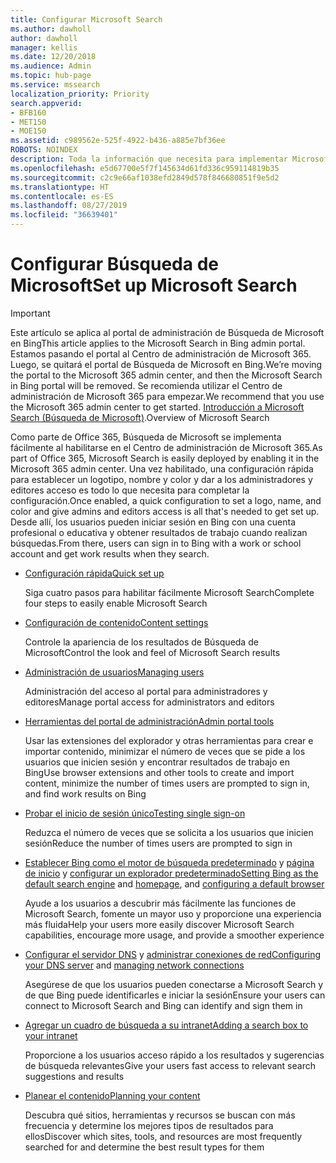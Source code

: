 ```yaml
---
title: Configurar Microsoft Search
ms.author: dawholl
author: dawholl
manager: kellis
ms.date: 12/20/2018
ms.audience: Admin
ms.topic: hub-page
ms.service: mssearch
localization_priority: Priority
search.appverid:
- BFB160
- MET150
- MOE150
ms.assetid: c989562e-525f-4922-b436-a885e7bf36ee
ROBOTS: NOINDEX
description: Toda la información que necesita para implementar Microsoft Search en su organización
ms.openlocfilehash: e5d67700e5f7f145634d61fd336c959114819b35
ms.sourcegitcommit: c2c9e66af1038efd2849d578f846680851f9e5d2
ms.translationtype: HT
ms.contentlocale: es-ES
ms.lasthandoff: 08/27/2019
ms.locfileid: "36639401"
---
```

# <a name="set-up-microsoft-search"></a><span data-ttu-id="cefe1-103">Configurar Búsqueda de Microsoft</span><span class="sxs-lookup"><span data-stu-id="cefe1-103">Set up Microsoft Search</span></span>

> [!IMPORTANT]
> <span data-ttu-id="cefe1-104">Este artículo se aplica al portal de administración de Búsqueda de Microsoft en Bing</span><span class="sxs-lookup"><span data-stu-id="cefe1-104">This article applies to the Microsoft Search in Bing admin portal.</span></span> <span data-ttu-id="cefe1-105">Estamos pasando el portal al Centro de administración de Microsoft 365. Luego, se quitará el portal de Búsqueda de Microsoft en Bing.</span><span class="sxs-lookup"><span data-stu-id="cefe1-105">We’re moving the portal to the Microsoft 365 admin center, and then the Microsoft Search in Bing portal will be removed.</span></span> <span data-ttu-id="cefe1-106">Se recomienda utilizar el Centro de administración de Microsoft 365 para empezar.</span><span class="sxs-lookup"><span data-stu-id="cefe1-106">We recommend that you use the Microsoft 365 admin center to get started.</span></span> <span data-ttu-id="cefe1-107">[Introducción a Microsoft Search (Búsqueda de Microsoft)](overview-microsoft-search.md).</span><span class="sxs-lookup"><span data-stu-id="cefe1-107">Overview of Microsoft Search</span></span>
    
<span data-ttu-id="cefe1-108">Como parte de Office 365, Búsqueda de Microsoft se implementa fácilmente al habilitarse en el Centro de administración de Microsoft 365.</span><span class="sxs-lookup"><span data-stu-id="cefe1-108">As part of Office 365, Microsoft Search is easily deployed by enabling it in the Microsoft 365 admin center.</span></span> <span data-ttu-id="cefe1-109">Una vez habilitado, una configuración rápida para establecer un logotipo, nombre y color y dar a los administradores y editores acceso es todo lo que necesita para completar la configuración.</span><span class="sxs-lookup"><span data-stu-id="cefe1-109">Once enabled, a quick configuration to set a logo, name, and color and give admins and editors access is all that's needed to get set up.</span></span> <span data-ttu-id="cefe1-110">Desde allí, los usuarios pueden iniciar sesión en Bing con una cuenta profesional o educativa y obtener resultados de trabajo cuando realizan búsquedas.</span><span class="sxs-lookup"><span data-stu-id="cefe1-110">From there, users can sign in to Bing with a work or school account and get work results when they search.</span></span>

- [<span data-ttu-id="cefe1-111">Configuración rápida</span><span class="sxs-lookup"><span data-stu-id="cefe1-111">Quick set up</span></span>](quick-set-up.md)
    
    <span data-ttu-id="cefe1-112">Siga cuatro pasos para habilitar fácilmente Microsoft Search</span><span class="sxs-lookup"><span data-stu-id="cefe1-112">Complete four steps to easily enable Microsoft Search</span></span>

- [<span data-ttu-id="cefe1-113">Configuración de contenido</span><span class="sxs-lookup"><span data-stu-id="cefe1-113">Content settings</span></span>](content-settings.md)
    
    <span data-ttu-id="cefe1-114">Controle la apariencia de los resultados de Búsqueda de Microsoft</span><span class="sxs-lookup"><span data-stu-id="cefe1-114">Control the look and feel of Microsoft Search results</span></span>
    
- [<span data-ttu-id="cefe1-115">Administración de usuarios</span><span class="sxs-lookup"><span data-stu-id="cefe1-115">Managing users</span></span>](add-users.md)
    
    <span data-ttu-id="cefe1-116">Administración del acceso al portal para administradores y editores</span><span class="sxs-lookup"><span data-stu-id="cefe1-116">Manage portal access for administrators and editors</span></span>
    
- [<span data-ttu-id="cefe1-117">Herramientas del portal de administración</span><span class="sxs-lookup"><span data-stu-id="cefe1-117">Admin portal tools</span></span>](admin-portal-tools.md)
    
    <span data-ttu-id="cefe1-118">Usar las extensiones del explorador y otras herramientas para crear e importar contenido, minimizar el número de veces que se pide a los usuarios que inicien sesión y encontrar resultados de trabajo en Bing</span><span class="sxs-lookup"><span data-stu-id="cefe1-118">Use browser extensions and other tools to create and import content, minimize the number of times users are prompted to sign in, and find work results on Bing</span></span>
    
- [<span data-ttu-id="cefe1-119">Probar el inicio de sesión único</span><span class="sxs-lookup"><span data-stu-id="cefe1-119">Testing single sign-on</span></span>](test-single-sign-on.md)
    
    <span data-ttu-id="cefe1-120">Reduzca el número de veces que se solicita a los usuarios que inicien sesión</span><span class="sxs-lookup"><span data-stu-id="cefe1-120">Reduce the number of times users are prompted to sign in</span></span>
    
- <span data-ttu-id="cefe1-121">[Establecer Bing como el motor de búsqueda predeterminado](set-default-search-engine.md) y [página de inicio](set-default-homepage.md) y [configurar un explorador predeterminado](set-default-browser.md)</span><span class="sxs-lookup"><span data-stu-id="cefe1-121">[Setting Bing as the default search engine](set-default-search-engine.md) and [homepage](set-default-homepage.md), and [configuring a default browser](set-default-browser.md)</span></span>
    
    <span data-ttu-id="cefe1-122">Ayude a los usuarios a descubrir más fácilmente las funciones de Microsoft Search, fomente un mayor uso y proporcione una experiencia más fluida</span><span class="sxs-lookup"><span data-stu-id="cefe1-122">Help your users more easily discover Microsoft Search capabilities, encourage more usage, and provide a smoother experience</span></span>
    
- <span data-ttu-id="cefe1-123">[Configurar el servidor DNS](advanced-dns-configuration.md) y [administrar conexiones de red](manage-network-connections.md)</span><span class="sxs-lookup"><span data-stu-id="cefe1-123">[Configuring your DNS server](advanced-dns-configuration.md) and [managing network connections](manage-network-connections.md)</span></span>
    
    <span data-ttu-id="cefe1-124">Asegúrese de que los usuarios pueden conectarse a Microsoft Search y de que Bing puede identificarles e iniciar la sesión</span><span class="sxs-lookup"><span data-stu-id="cefe1-124">Ensure your users can connect to Microsoft Search and Bing can identify and sign them in</span></span>

- [<span data-ttu-id="cefe1-125">Agregar un cuadro de búsqueda a su intranet</span><span class="sxs-lookup"><span data-stu-id="cefe1-125">Adding a search box to your intranet</span></span>](add-a-search-box-to-your-intranet-site.md)

    <span data-ttu-id="cefe1-126">Proporcione a los usuarios acceso rápido a los resultados y sugerencias de búsqueda relevantes</span><span class="sxs-lookup"><span data-stu-id="cefe1-126">Give your users fast access to relevant search suggestions and results</span></span>

- [<span data-ttu-id="cefe1-127">Planear el contenido</span><span class="sxs-lookup"><span data-stu-id="cefe1-127">Planning your content</span></span>](plan-your-content.md)
    
    <span data-ttu-id="cefe1-128">Descubra qué sitios, herramientas y recursos se buscan con más frecuencia y determine los mejores tipos de resultados para ellos</span><span class="sxs-lookup"><span data-stu-id="cefe1-128">Discover which sites, tools, and resources are most frequently searched for and determine the best result types for them</span></span>

  

